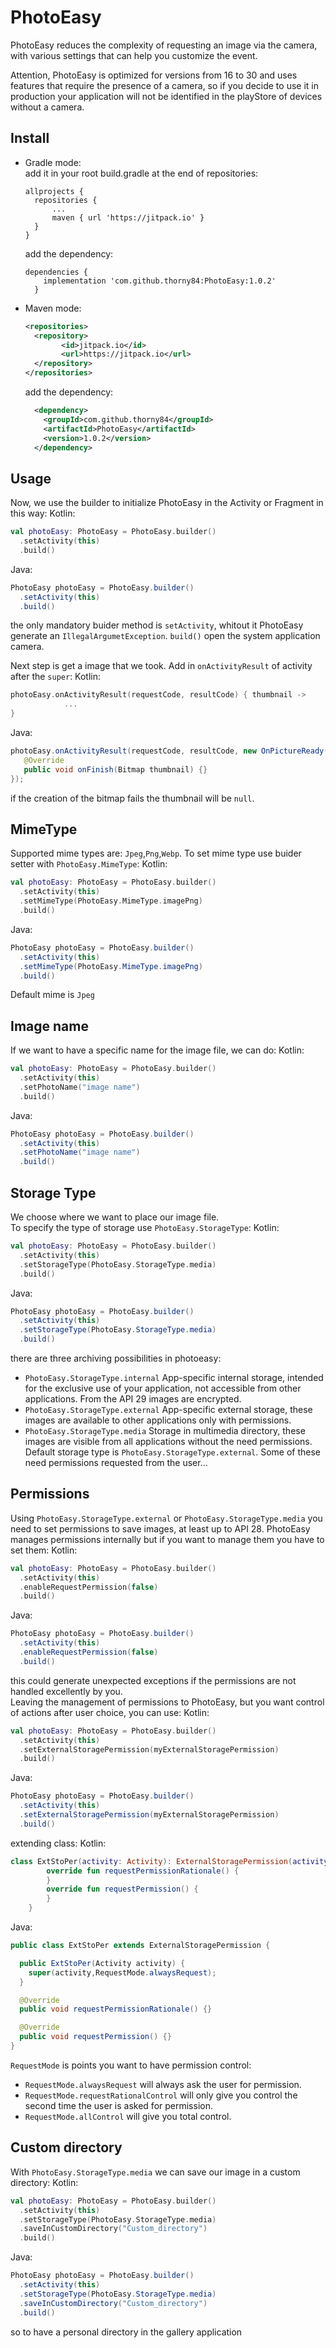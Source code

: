 # PhotoEasy
PhotoEasy reduces the complexity of requesting an image via the camera, with various settings that can help you customize the event.

Attention, PhotoEasy is optimized for versions from 16 to 30 and uses features that require the presence of a camera, so if you decide to use it in production your application will not be identified in the playStore of devices without a camera.


## Install
- Gradle mode:</br>
  add it in your root build.gradle at the end of repositories:
  ```
  allprojects {
  	repositories {
  		...
  		maven { url 'https://jitpack.io' }
  	}
  }
  ```
  add the dependency:
  ```
  dependencies {
	  implementation 'com.github.thorny84:PhotoEasy:1.0.2'
	}
  ```
- Maven mode:
  ```xml
  <repositories>
  	<repository>
  		  <id>jitpack.io</id>
  		  <url>https://jitpack.io</url>
  	</repository>
  </repositories>
  ```
  add the dependency:
  ```xml
	<dependency>
	  <groupId>com.github.thorny84</groupId>
	  <artifactId>PhotoEasy</artifactId>
	  <version>1.0.2</version>
	</dependency>
  ```
## Usage
Now, we use the builder to initialize PhotoEasy in the Activity or Fragment in this way:
Kotlin:
```kotlin
val photoEasy: PhotoEasy = PhotoEasy.builder()
  .setActivity(this)
  .build()
```
Java:
```java
PhotoEasy photoEasy = PhotoEasy.builder()
  .setActivity(this)
  .build()
```
the only mandatory buider method is `setActivity`, whitout it PhotoEasy generate an `IllegalArgumetException`.
`build()` open the system application camera.

Next step is get a image that we took. Add in `onActivityResult` of activity after the `super`:
Kotlin:
```kotlin
photoEasy.onActivityResult(requestCode, resultCode) { thumbnail ->
            ...
}
```
Java:
```java
photoEasy.onActivityResult(requestCode, resultCode, new OnPictureReady() {
   @Override
   public void onFinish(Bitmap thumbnail) {}
});
```
if the creation of the bitmap fails the thumbnail will be `null`.

## MimeType
Supported mime types are: `Jpeg`,`Png`,`Webp`.
To set mime type use buider setter with `PhotoEasy.MimeType`:
Kotlin:
```kotlin
val photoEasy: PhotoEasy = PhotoEasy.builder()
  .setActivity(this)
  .setMimeType(PhotoEasy.MimeType.imagePng)
  .build()
```
Java:
```java
PhotoEasy photoEasy = PhotoEasy.builder()
  .setActivity(this)
  .setMimeType(PhotoEasy.MimeType.imagePng)
  .build()
```
Default mime is `Jpeg`

## Image name
If we want to have a specific name for the image file, we can do:
Kotlin:
```kotlin
val photoEasy: PhotoEasy = PhotoEasy.builder()
  .setActivity(this)
  .setPhotoName("image name")
  .build()
```
Java:
```java
PhotoEasy photoEasy = PhotoEasy.builder()
  .setActivity(this)
  .setPhotoName("image name")
  .build()
```

## Storage Type
We choose where we want to place our image file.</br>
To specify the type of storage use `PhotoEasy.StorageType`:
Kotlin:
```kotlin
val photoEasy: PhotoEasy = PhotoEasy.builder()
  .setActivity(this)
  .setStorageType(PhotoEasy.StorageType.media)
  .build()
```
Java:
```java
PhotoEasy photoEasy = PhotoEasy.builder()
  .setActivity(this)
  .setStorageType(PhotoEasy.StorageType.media)
  .build()
```
there are three archiving possibilities in photoeasy:
- `PhotoEasy.StorageType.internal` App-specific internal storage, intended for the exclusive use of your application, not accessible from other applications. From the API 29 images are encrypted.
- `PhotoEasy.StorageType.external` App-specific external storage, these images are available to other applications only with permissions.
- `PhotoEasy.StorageType.media` Storage in multimedia directory, these images are visible from all applications without the need permissions.
Default storage type is `PhotoEasy.StorageType.external`.
Some of these need permissions requested from the user...

## Permissions
Using `PhotoEasy.StorageType.external` or `PhotoEasy.StorageType.media` you need to set permissions to save images, at least up to API 28. PhotoEasy manages permissions internally but if you want to manage them you have to set them:
Kotlin:
```kotlin
val photoEasy: PhotoEasy = PhotoEasy.builder()
  .setActivity(this)
  .enableRequestPermission(false)
  .build()
```
Java:
```java
PhotoEasy photoEasy = PhotoEasy.builder()
  .setActivity(this)
  .enableRequestPermission(false)
  .build()
```
this could generate unexpected exceptions if the permissions are not handled excellently by you.</br>
Leaving the management of permissions to PhotoEasy, but you want control of actions after user choice, you can use:
Kotlin:
```kotlin
val photoEasy: PhotoEasy = PhotoEasy.builder()
  .setActivity(this)
  .setExternalStoragePermission(myExternalStoragePermission)
  .build()
```
Java:
```java
PhotoEasy photoEasy = PhotoEasy.builder()
  .setActivity(this)
  .setExternalStoragePermission(myExternalStoragePermission)
  .build()
```
extending class:
Kotlin:
```kotlin
class ExtStoPer(activity: Activity): ExternalStoragePermission(activity, RequestMode.allControl) {
        override fun requestPermissionRationale() {
        }
        override fun requestPermission() {
        }
    }
```
Java:
```java
public class ExtStoPer extends ExternalStoragePermission {

  public ExtStoPer(Activity activity) {
    super(activity,RequestMode.alwaysRequest);
  }

  @Override
  public void requestPermissionRationale() {}

  @Override
  public void requestPermission() {}
}
```
`RequestMode` is points you want to have permission control:
- `RequestMode.alwaysRequest` will always ask the user for permission.
- `RequestMode.requestRationalControl` will only give you control the second time the user is asked for permission.
- `RequestMode.allControl` will give you total control.

## Custom directory
With `PhotoEasy.StorageType.media` we can save our image in a custom directory:
Kotlin:
```kotlin
val photoEasy: PhotoEasy = PhotoEasy.builder()
  .setActivity(this)
  .setStorageType(PhotoEasy.StorageType.media)
  .saveInCustomDirectory("Custom_directory")
  .build()
```
Java:
```java
PhotoEasy photoEasy = PhotoEasy.builder()
  .setActivity(this)
  .setStorageType(PhotoEasy.StorageType.media)
  .saveInCustomDirectory("Custom_directory")
  .build()
```
so to have a personal directory in the gallery application
